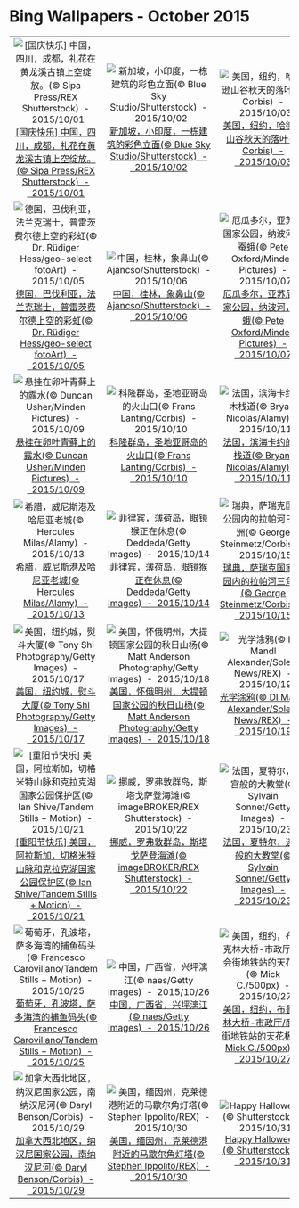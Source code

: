 # Bing Wallpapers - October 2015

| | | | |
|:-------------------------:|:-------------------------:|:-------------------------:|:-------------------------:|
| ![[国庆快乐] 中国，四川，成都，礼花在黄龙溪古镇上空绽放。(© Sipa Press/REX Shutterstock)  -  2015/10/01](https://bing.ee123.net/img/cn/fhd/2015/10/01.jpg)[[国庆快乐] 中国，四川，成都，礼花在黄龙溪古镇上空绽放。(© Sipa Press/REX Shutterstock)  -  2015/10/01](https://bing.ee123.net/img/cn/fhd/2015/10/01.jpg) | ![新加坡，小印度，一栋建筑的彩色立面(© Blue Sky Studio/Shutterstock)  -  2015/10/02](https://bing.ee123.net/img/cn/fhd/2015/10/02.jpg)[新加坡，小印度，一栋建筑的彩色立面(© Blue Sky Studio/Shutterstock)  -  2015/10/02](https://bing.ee123.net/img/cn/fhd/2015/10/02.jpg) | ![美国，纽约，哈德逊山谷秋天的落叶(© Corbis)  -  2015/10/03](https://bing.ee123.net/img/cn/fhd/2015/10/03.jpg)[美国，纽约，哈德逊山谷秋天的落叶(© Corbis)  -  2015/10/03](https://bing.ee123.net/img/cn/fhd/2015/10/03.jpg) | ![船底座星云(© NASA, ESA, N. Smith [University of California, Berkeley], and the Hubble Heritage Team [STScI/AURA])  -  2015/10/04](https://bing.ee123.net/img/cn/fhd/2015/10/04.jpg)[船底座星云(© NASA, ESA, N. Smith [University of California, Berkeley], and the Hubble Heritage Team [STScI/AURA])  -  2015/10/04](https://bing.ee123.net/img/cn/fhd/2015/10/04.jpg) |
| ![德国，巴伐利亚，法兰克瑞士，普雷茨费尔德上空的彩虹(© Dr. Rüdiger Hess/geo-select fotoArt)  -  2015/10/05](https://bing.ee123.net/img/cn/fhd/2015/10/05.jpg)[德国，巴伐利亚，法兰克瑞士，普雷茨费尔德上空的彩虹(© Dr. Rüdiger Hess/geo-select fotoArt)  -  2015/10/05](https://bing.ee123.net/img/cn/fhd/2015/10/05.jpg) | ![中国，桂林，象鼻山(© Ajancso/Shutterstock)  -  2015/10/06](https://bing.ee123.net/img/cn/fhd/2015/10/06.jpg)[中国，桂林，象鼻山(© Ajancso/Shutterstock)  -  2015/10/06](https://bing.ee123.net/img/cn/fhd/2015/10/06.jpg) | ![厄瓜多尔，亚苏尼国家公园，纳波河，蚕蛾(© Pete Oxford/Minden Pictures)  -  2015/10/07](https://bing.ee123.net/img/cn/fhd/2015/10/07.jpg)[厄瓜多尔，亚苏尼国家公园，纳波河，蚕蛾(© Pete Oxford/Minden Pictures)  -  2015/10/07](https://bing.ee123.net/img/cn/fhd/2015/10/07.jpg) | ![[今日寒露] 中国，江西，婺源，晨雾与阳光(© Ping Yan/REX Shutterstock)  -  2015/10/08](https://bing.ee123.net/img/cn/fhd/2015/10/08.jpg)[[今日寒露] 中国，江西，婺源，晨雾与阳光(© Ping Yan/REX Shutterstock)  -  2015/10/08](https://bing.ee123.net/img/cn/fhd/2015/10/08.jpg) |
| ![悬挂在卵叶青藓上的露水(© Duncan Usher/Minden Pictures)  -  2015/10/09](https://bing.ee123.net/img/cn/fhd/2015/10/09.jpg)[悬挂在卵叶青藓上的露水(© Duncan Usher/Minden Pictures)  -  2015/10/09](https://bing.ee123.net/img/cn/fhd/2015/10/09.jpg) | ![科隆群岛，圣地亚哥岛的火山口(© Frans Lanting/Corbis)  -  2015/10/10](https://bing.ee123.net/img/cn/fhd/2015/10/10.jpg)[科隆群岛，圣地亚哥岛的火山口(© Frans Lanting/Corbis)  -  2015/10/10](https://bing.ee123.net/img/cn/fhd/2015/10/10.jpg) | ![法国，滨海卡约的木栈道(© Bryant Nicolas/Alamy)  -  2015/10/11](https://bing.ee123.net/img/cn/fhd/2015/10/11.jpg)[法国，滨海卡约的木栈道(© Bryant Nicolas/Alamy)  -  2015/10/11](https://bing.ee123.net/img/cn/fhd/2015/10/11.jpg) | ![美国，犹他州，罗雅尔峡谷上的岩画(© Gary Whitton/Alamy)  -  2015/10/12](https://bing.ee123.net/img/cn/fhd/2015/10/12.jpg)[美国，犹他州，罗雅尔峡谷上的岩画(© Gary Whitton/Alamy)  -  2015/10/12](https://bing.ee123.net/img/cn/fhd/2015/10/12.jpg) |
| ![希腊，威尼斯港及哈尼亚老城(© Hercules Milas/Alamy)  -  2015/10/13](https://bing.ee123.net/img/cn/fhd/2015/10/13.jpg)[希腊，威尼斯港及哈尼亚老城(© Hercules Milas/Alamy)  -  2015/10/13](https://bing.ee123.net/img/cn/fhd/2015/10/13.jpg) | ![菲律宾，薄荷岛，眼镜猴正在休息(© Deddeda/Getty Images)  -  2015/10/14](https://bing.ee123.net/img/cn/fhd/2015/10/14.jpg)[菲律宾，薄荷岛，眼镜猴正在休息(© Deddeda/Getty Images)  -  2015/10/14](https://bing.ee123.net/img/cn/fhd/2015/10/14.jpg) | ![瑞典，萨瑞克国家公园内的拉帕河三角洲(© George Steinmetz/Corbis)  -  2015/10/15](https://bing.ee123.net/img/cn/fhd/2015/10/15.jpg)[瑞典，萨瑞克国家公园内的拉帕河三角洲(© George Steinmetz/Corbis)  -  2015/10/15](https://bing.ee123.net/img/cn/fhd/2015/10/15.jpg) | ![纳米比亚，埃托沙国家公园内打架中的两只好望角大羚羊(© Johan Swanepoel/Shutterstock)  -  2015/10/16](https://bing.ee123.net/img/cn/fhd/2015/10/16.jpg)[纳米比亚，埃托沙国家公园内打架中的两只好望角大羚羊(© Johan Swanepoel/Shutterstock)  -  2015/10/16](https://bing.ee123.net/img/cn/fhd/2015/10/16.jpg) |
| ![美国，纽约城，熨斗大厦(© Tony Shi Photography/Getty Images)  -  2015/10/17](https://bing.ee123.net/img/cn/fhd/2015/10/17.jpg)[美国，纽约城，熨斗大厦(© Tony Shi Photography/Getty Images)  -  2015/10/17](https://bing.ee123.net/img/cn/fhd/2015/10/17.jpg) | ![美国，怀俄明州，大提顿国家公园的秋日山杨(© Matt Anderson Photography/Getty Images)  -  2015/10/18](https://bing.ee123.net/img/cn/fhd/2015/10/18.jpg)[美国，怀俄明州，大提顿国家公园的秋日山杨(© Matt Anderson Photography/Getty Images)  -  2015/10/18](https://bing.ee123.net/img/cn/fhd/2015/10/18.jpg) | ![光学涂鸦(© DI Mandl Alexander/Solent News/REX)  -  2015/10/19](https://bing.ee123.net/img/cn/fhd/2015/10/19.jpg)[光学涂鸦(© DI Mandl Alexander/Solent News/REX)  -  2015/10/19](https://bing.ee123.net/img/cn/fhd/2015/10/19.jpg) | ![澳大利亚，乌鲁鲁-卡塔曲塔国家公园的冠鸠(© Photodigitall.nl/Shutterstock)  -  2015/10/20](https://bing.ee123.net/img/cn/fhd/2015/10/20.jpg)[澳大利亚，乌鲁鲁-卡塔曲塔国家公园的冠鸠(© Photodigitall.nl/Shutterstock)  -  2015/10/20](https://bing.ee123.net/img/cn/fhd/2015/10/20.jpg) |
| ![[重阳节快乐] 美国，阿拉斯加，切格米特山脉和克拉克湖国家公园保护区(© Ian Shive/Tandem Stills + Motion)  -  2015/10/21](https://bing.ee123.net/img/cn/fhd/2015/10/21.jpg)[[重阳节快乐] 美国，阿拉斯加，切格米特山脉和克拉克湖国家公园保护区(© Ian Shive/Tandem Stills + Motion)  -  2015/10/21](https://bing.ee123.net/img/cn/fhd/2015/10/21.jpg) | ![挪威，罗弗敦群岛，斯塔戈萨登海滩(© imageBROKER/REX Shutterstock)  -  2015/10/22](https://bing.ee123.net/img/cn/fhd/2015/10/22.jpg)[挪威，罗弗敦群岛，斯塔戈萨登海滩(© imageBROKER/REX Shutterstock)  -  2015/10/22](https://bing.ee123.net/img/cn/fhd/2015/10/22.jpg) | ![法国，夏特尔，迷宫般的大教堂(© Sylvain Sonnet/Getty Images)  -  2015/10/23](https://bing.ee123.net/img/cn/fhd/2015/10/23.jpg)[法国，夏特尔，迷宫般的大教堂(© Sylvain Sonnet/Getty Images)  -  2015/10/23](https://bing.ee123.net/img/cn/fhd/2015/10/23.jpg) | ![垂柳(© Rolf Nussbaumer Photography/Alamy)  -  2015/10/24](https://bing.ee123.net/img/cn/fhd/2015/10/24.jpg)[垂柳(© Rolf Nussbaumer Photography/Alamy)  -  2015/10/24](https://bing.ee123.net/img/cn/fhd/2015/10/24.jpg) |
| ![葡萄牙，孔波塔，萨多海湾的捕鱼码头(© Francesco Carovillano/Tandem Stills + Motion)  -  2015/10/25](https://bing.ee123.net/img/cn/fhd/2015/10/25.jpg)[葡萄牙，孔波塔，萨多海湾的捕鱼码头(© Francesco Carovillano/Tandem Stills + Motion)  -  2015/10/25](https://bing.ee123.net/img/cn/fhd/2015/10/25.jpg) | ![中国，广西省，兴坪漓江(© naes/Getty Images)  -  2015/10/26](https://bing.ee123.net/img/cn/fhd/2015/10/26.jpg)[中国，广西省，兴坪漓江(© naes/Getty Images)  -  2015/10/26](https://bing.ee123.net/img/cn/fhd/2015/10/26.jpg) | ![美国，纽约，布鲁克林大桥-市政厅/商会街地铁站的天花板(© Mick C./500px)  -  2015/10/27](https://bing.ee123.net/img/cn/fhd/2015/10/27.jpg)[美国，纽约，布鲁克林大桥-市政厅/商会街地铁站的天花板(© Mick C./500px)  -  2015/10/27](https://bing.ee123.net/img/cn/fhd/2015/10/27.jpg) | ![伦敦，里士满公园的雄性马鹿(© Ian Schofield/Offset)  -  2015/10/28](https://bing.ee123.net/img/cn/fhd/2015/10/28.jpg)[伦敦，里士满公园的雄性马鹿(© Ian Schofield/Offset)  -  2015/10/28](https://bing.ee123.net/img/cn/fhd/2015/10/28.jpg) |
| ![加拿大西北地区，纳汉尼国家公园，南纳汉尼河(© Daryl Benson/Corbis)  -  2015/10/29](https://bing.ee123.net/img/cn/fhd/2015/10/29.jpg)[加拿大西北地区，纳汉尼国家公园，南纳汉尼河(© Daryl Benson/Corbis)  -  2015/10/29](https://bing.ee123.net/img/cn/fhd/2015/10/29.jpg) | ![美国，缅因州，克莱德港附近的马歇尔角灯塔(© Stephen Ippolito/REX)  -  2015/10/30](https://bing.ee123.net/img/cn/fhd/2015/10/30.jpg)[美国，缅因州，克莱德港附近的马歇尔角灯塔(© Stephen Ippolito/REX)  -  2015/10/30](https://bing.ee123.net/img/cn/fhd/2015/10/30.jpg) | ![Happy Halloween!(© Shutterstock)  -  2015/10/31](https://bing.ee123.net/img/cn/fhd/2015/10/31.jpg)[Happy Halloween!(© Shutterstock)  -  2015/10/31](https://bing.ee123.net/img/cn/fhd/2015/10/31.jpg) |  |
